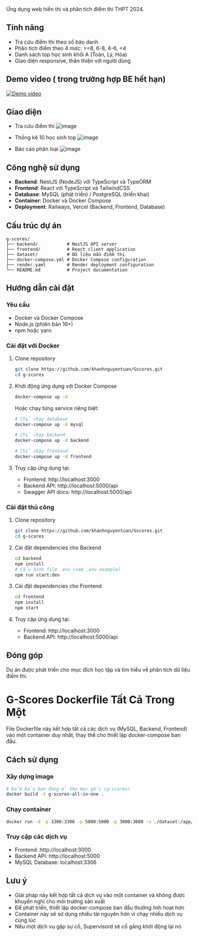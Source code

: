 Ứng dụng web hiển thị và phân tích điểm thi THPT 2024.

## Tính năng

- Tra cứu điểm thi theo số báo danh
- Phân tích điểm theo 4 mức: >=8, 6-8, 4-6, <4
- Danh sách top học sinh khối A (Toán, Lý, Hóa)
- Giao diện responsive, thân thiện với người dùng
## Demo video ( trong trường hợp BE hết hạn)
[![Demo video](https://img.youtube.com/vi/6xFmjgz3O5M/hqdefault.jpg)](https://youtu.be/6xFmjgz3O5M)
## Giao diện
- Tra cứu điểm thi
![image](https://github.com/user-attachments/assets/72ecf792-49ac-4e78-84b5-294353861294)
- Thống kê 10 học sinh top
  ![image](https://github.com/user-attachments/assets/febbd68c-76a9-42a1-971c-65c4670bd3d9)

- Báo cáo phân loại
  ![image](https://github.com/user-attachments/assets/202ae95a-97c3-49fa-8207-f6336dae76c1)



## Công nghệ sử dụng

- **Backend**: NestJS (NodeJS) với TypeScript và TypeORM
- **Frontend**: React với TypeScript và TailwindCSS
- **Database**: MySQL (phát triển) / PostgreSQL (triển khai)
- **Container**: Docker và Docker Compose
- **Deployment**: Railways, Vercel (Backend, Frontend, Database)

## Cấu trúc dự án

```
g-scores/
├── backend/           # NestJS API server
├── frontend/          # React client application
├── dataset/           # Dữ liệu mẫu điểm thi
├── docker-compose.yml # Docker Compose configuration
├── render.yaml        # Render deployment configuration
└── README.md          # Project documentation
```

## Hướng dẫn cài đặt

### Yêu cầu

- Docker và Docker Compose
- Node.js (phiên bản 16+)
- npm hoặc yarn

### Cài đặt với Docker

1. Clone repository
   ```bash
   git clone https://github.com/khanhnguyentuan/Gscores.git
   cd g-scores
   ```

2. Khởi động ứng dụng với Docker Compose
   ```bash
   docker-compose up -d
   ```
   
   Hoặc chạy từng service riêng biệt:
   ```bash
   # Chỉ chạy database
   docker-compose up -d mysql
   
   # Chỉ chạy backend
   docker-compose up -d backend
   
   # Chỉ chạy frontend
   docker-compose up -d frontend
   ```

3. Truy cập ứng dụng tại:
   - Frontend: http://localhost:3000
   - Backend API: http://localhost:5000/api
   - Swagger API docs: http://localhost:5000/api

### Cài đặt thủ công

1. Clone repository
   ```bash
   git clone https://github.com/khanhnguyentuan/Gscores.git
   cd g-scores
   ```

2. Cài đặt dependencies cho Backend
   ```bash
   cd backend
   npm install
   # Cấu hình file .env (xem .env.example)
   npm run start:dev
   ```

3. Cài đặt dependencies cho Frontend
   ```bash
   cd frontend
   npm install
   npm start
   ```

4. Truy cập ứng dụng tại:
   - Frontend: http://localhost:3000
   - Backend API: http://localhost:5000/api


## Đóng góp

Dự án được phát triển cho mục đích học tập và tìm hiểu về phân tích dữ liệu điểm thi. 

# G-Scores Dockerfile Tất Cả Trong Một

File Dockerfile này kết hợp tất cả các dịch vụ (MySQL, Backend, Frontend) vào một container duy nhất, thay thế cho thiết lập docker-compose ban đầu.

## Cách sử dụng

### Xây dựng image

```bash
# Đảm bảo bạn đang ở thư mục gốc (g-scores)
docker build -t g-scores-all-in-one .
```

### Chạy container

```bash
docker run -d -p 3306:3306 -p 5000:5000 -p 3000:3000 -v ./dataset:/app/backend/dataset --name g-scores g-scores-all-in-one
```

### Truy cập các dịch vụ

- Frontend: http://localhost:3000
- Backend API: http://localhost:5000
- MySQL Database: localhost:3306

## Lưu ý

- Giải pháp này kết hợp tất cả dịch vụ vào một container và không được khuyến nghị cho môi trường sản xuất
- Để phát triển, thiết lập docker-compose ban đầu thường linh hoạt hơn
- Container này sẽ sử dụng nhiều tài nguyên hơn vì chạy nhiều dịch vụ cùng lúc
- Nếu một dịch vụ gặp sự cố, Supervisord sẽ cố gắng khởi động lại nó
